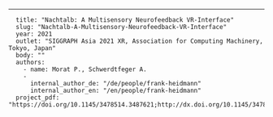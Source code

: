 ---
      title: "Nachtalb: A Multisensory Neurofeedback VR-Interface"
      slug: "Nachtalb-A-Multisensory-Neurofeedback-VR-Interface"
      year: 2021
      outlet: "SIGGRAPH Asia 2021 XR, Association for Computing Machinery, Tokyo, Japan"
      body: ""
      authors:
        - name: Morat P., Schwerdtfeger A.
        - 
          internal_author_de: "/de/people/frank-heidmann"
          internal_author_en: "/en/people/frank-heidmann"
      project_pdf: "https://doi.org/10.1145/3478514.3487621;http://dx.doi.org/10.1145/3478514.3487621"
      